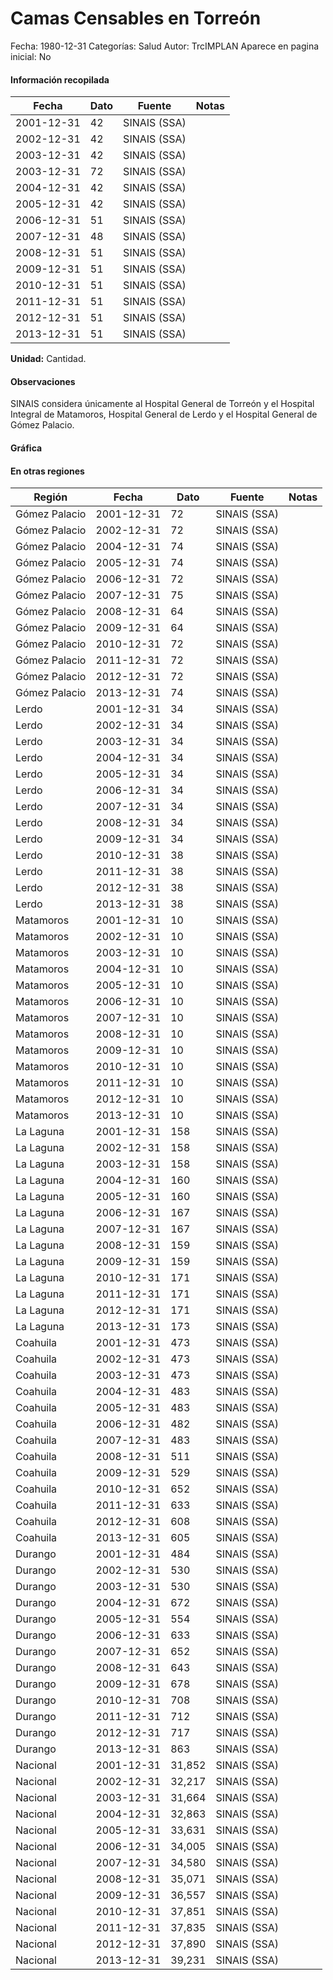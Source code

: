 Camas Censables en Torreón
=====

Fecha: 1980-12-31
Categorías: Salud
Autor: TrcIMPLAN
Aparece en pagina inicial: No



#### Información recopilada

<table class="table table-hover table-bordered matriz">
<thead>
<tr>
<th>Fecha</th>
<th>Dato</th>
<th>Fuente</th>
<th>Notas</th>
</tr>
</thead>
<tbody>
<tr>
<td>2001-12-31</td>
<td class="derecha">42</td>
<td>SINAIS (SSA)</td>
<td></td>
</tr>
<tr>
<td>2002-12-31</td>
<td class="derecha">42</td>
<td>SINAIS (SSA)</td>
<td></td>
</tr>
<tr>
<td>2003-12-31</td>
<td class="derecha">42</td>
<td>SINAIS (SSA)</td>
<td></td>
</tr>
<tr>
<td>2003-12-31</td>
<td class="derecha">72</td>
<td>SINAIS (SSA)</td>
<td></td>
</tr>
<tr>
<td>2004-12-31</td>
<td class="derecha">42</td>
<td>SINAIS (SSA)</td>
<td></td>
</tr>
<tr>
<td>2005-12-31</td>
<td class="derecha">42</td>
<td>SINAIS (SSA)</td>
<td></td>
</tr>
<tr>
<td>2006-12-31</td>
<td class="derecha">51</td>
<td>SINAIS (SSA)</td>
<td></td>
</tr>
<tr>
<td>2007-12-31</td>
<td class="derecha">48</td>
<td>SINAIS (SSA)</td>
<td></td>
</tr>
<tr>
<td>2008-12-31</td>
<td class="derecha">51</td>
<td>SINAIS (SSA)</td>
<td></td>
</tr>
<tr>
<td>2009-12-31</td>
<td class="derecha">51</td>
<td>SINAIS (SSA)</td>
<td></td>
</tr>
<tr>
<td>2010-12-31</td>
<td class="derecha">51</td>
<td>SINAIS (SSA)</td>
<td></td>
</tr>
<tr>
<td>2011-12-31</td>
<td class="derecha">51</td>
<td>SINAIS (SSA)</td>
<td></td>
</tr>
<tr>
<td>2012-12-31</td>
<td class="derecha">51</td>
<td>SINAIS (SSA)</td>
<td></td>
</tr>
<tr>
<td>2013-12-31</td>
<td class="derecha">51</td>
<td>SINAIS (SSA)</td>
<td></td>
</tr>
</tbody>
</table>

<b>Unidad:</b> Cantidad.

#### Observaciones

SINAIS considera únicamente al Hospital General de Torreón y el Hospital Integral de Matamoros, Hospital General de Lerdo y el Hospital General de Gómez Palacio.

#### Gráfica

<div id="Morrisfaqoaylg" class="grafica"></div>
<script>
new Morris.Line({
element: 'Morrisfaqoaylg',
data: [{ fecha: '2001-12-31', dato: 42 },{ fecha: '2002-12-31', dato: 42 },{ fecha: '2003-12-31', dato: 72 },{ fecha: '2004-12-31', dato: 42 },{ fecha: '2005-12-31', dato: 42 },{ fecha: '2006-12-31', dato: 51 },{ fecha: '2007-12-31', dato: 48 },{ fecha: '2008-12-31', dato: 51 },{ fecha: '2009-12-31', dato: 51 },{ fecha: '2010-12-31', dato: 51 },{ fecha: '2011-12-31', dato: 51 },{ fecha: '2012-12-31', dato: 51 },{ fecha: '2013-12-31', dato: 51 }],
xkey: 'fecha',
ykeys: ['dato'],
labels: ['Dato'],
lineColors: ['#FF5B02'],
xLabelFormat: function(d) { return d.getDate()+'/'+(d.getMonth()+1)+'/'+d.getFullYear(); },
dateFormat: function(ts) { var d = new Date(ts); return d.getDate() + '/' + (d.getMonth() + 1) + '/' + d.getFullYear(); }
});
</script>

#### En otras regiones

<table class="table table-hover table-bordered matriz">
<thead>
<tr>
<th>Región</th>
<th>Fecha</th>
<th>Dato</th>
<th>Fuente</th>
<th>Notas</th>
</tr>
</thead>
<tbody>
<tr>
<td>Gómez Palacio</td>
<td>2001-12-31</td>
<td class="derecha">72</td>
<td>SINAIS (SSA)</td>
<td></td>
</tr>
<tr>
<td>Gómez Palacio</td>
<td>2002-12-31</td>
<td class="derecha">72</td>
<td>SINAIS (SSA)</td>
<td></td>
</tr>
<tr>
<td>Gómez Palacio</td>
<td>2004-12-31</td>
<td class="derecha">74</td>
<td>SINAIS (SSA)</td>
<td></td>
</tr>
<tr>
<td>Gómez Palacio</td>
<td>2005-12-31</td>
<td class="derecha">74</td>
<td>SINAIS (SSA)</td>
<td></td>
</tr>
<tr>
<td>Gómez Palacio</td>
<td>2006-12-31</td>
<td class="derecha">72</td>
<td>SINAIS (SSA)</td>
<td></td>
</tr>
<tr>
<td>Gómez Palacio</td>
<td>2007-12-31</td>
<td class="derecha">75</td>
<td>SINAIS (SSA)</td>
<td></td>
</tr>
<tr>
<td>Gómez Palacio</td>
<td>2008-12-31</td>
<td class="derecha">64</td>
<td>SINAIS (SSA)</td>
<td></td>
</tr>
<tr>
<td>Gómez Palacio</td>
<td>2009-12-31</td>
<td class="derecha">64</td>
<td>SINAIS (SSA)</td>
<td></td>
</tr>
<tr>
<td>Gómez Palacio</td>
<td>2010-12-31</td>
<td class="derecha">72</td>
<td>SINAIS (SSA)</td>
<td></td>
</tr>
<tr>
<td>Gómez Palacio</td>
<td>2011-12-31</td>
<td class="derecha">72</td>
<td>SINAIS (SSA)</td>
<td></td>
</tr>
<tr>
<td>Gómez Palacio</td>
<td>2012-12-31</td>
<td class="derecha">72</td>
<td>SINAIS (SSA)</td>
<td></td>
</tr>
<tr>
<td>Gómez Palacio</td>
<td>2013-12-31</td>
<td class="derecha">74</td>
<td>SINAIS (SSA)</td>
<td></td>
</tr>
<tr>
<td>Lerdo</td>
<td>2001-12-31</td>
<td class="derecha">34</td>
<td>SINAIS (SSA)</td>
<td></td>
</tr>
<tr>
<td>Lerdo</td>
<td>2002-12-31</td>
<td class="derecha">34</td>
<td>SINAIS (SSA)</td>
<td></td>
</tr>
<tr>
<td>Lerdo</td>
<td>2003-12-31</td>
<td class="derecha">34</td>
<td>SINAIS (SSA)</td>
<td></td>
</tr>
<tr>
<td>Lerdo</td>
<td>2004-12-31</td>
<td class="derecha">34</td>
<td>SINAIS (SSA)</td>
<td></td>
</tr>
<tr>
<td>Lerdo</td>
<td>2005-12-31</td>
<td class="derecha">34</td>
<td>SINAIS (SSA)</td>
<td></td>
</tr>
<tr>
<td>Lerdo</td>
<td>2006-12-31</td>
<td class="derecha">34</td>
<td>SINAIS (SSA)</td>
<td></td>
</tr>
<tr>
<td>Lerdo</td>
<td>2007-12-31</td>
<td class="derecha">34</td>
<td>SINAIS (SSA)</td>
<td></td>
</tr>
<tr>
<td>Lerdo</td>
<td>2008-12-31</td>
<td class="derecha">34</td>
<td>SINAIS (SSA)</td>
<td></td>
</tr>
<tr>
<td>Lerdo</td>
<td>2009-12-31</td>
<td class="derecha">34</td>
<td>SINAIS (SSA)</td>
<td></td>
</tr>
<tr>
<td>Lerdo</td>
<td>2010-12-31</td>
<td class="derecha">38</td>
<td>SINAIS (SSA)</td>
<td></td>
</tr>
<tr>
<td>Lerdo</td>
<td>2011-12-31</td>
<td class="derecha">38</td>
<td>SINAIS (SSA)</td>
<td></td>
</tr>
<tr>
<td>Lerdo</td>
<td>2012-12-31</td>
<td class="derecha">38</td>
<td>SINAIS (SSA)</td>
<td></td>
</tr>
<tr>
<td>Lerdo</td>
<td>2013-12-31</td>
<td class="derecha">38</td>
<td>SINAIS (SSA)</td>
<td></td>
</tr>
<tr>
<td>Matamoros</td>
<td>2001-12-31</td>
<td class="derecha">10</td>
<td>SINAIS (SSA)</td>
<td></td>
</tr>
<tr>
<td>Matamoros</td>
<td>2002-12-31</td>
<td class="derecha">10</td>
<td>SINAIS (SSA)</td>
<td></td>
</tr>
<tr>
<td>Matamoros</td>
<td>2003-12-31</td>
<td class="derecha">10</td>
<td>SINAIS (SSA)</td>
<td></td>
</tr>
<tr>
<td>Matamoros</td>
<td>2004-12-31</td>
<td class="derecha">10</td>
<td>SINAIS (SSA)</td>
<td></td>
</tr>
<tr>
<td>Matamoros</td>
<td>2005-12-31</td>
<td class="derecha">10</td>
<td>SINAIS (SSA)</td>
<td></td>
</tr>
<tr>
<td>Matamoros</td>
<td>2006-12-31</td>
<td class="derecha">10</td>
<td>SINAIS (SSA)</td>
<td></td>
</tr>
<tr>
<td>Matamoros</td>
<td>2007-12-31</td>
<td class="derecha">10</td>
<td>SINAIS (SSA)</td>
<td></td>
</tr>
<tr>
<td>Matamoros</td>
<td>2008-12-31</td>
<td class="derecha">10</td>
<td>SINAIS (SSA)</td>
<td></td>
</tr>
<tr>
<td>Matamoros</td>
<td>2009-12-31</td>
<td class="derecha">10</td>
<td>SINAIS (SSA)</td>
<td></td>
</tr>
<tr>
<td>Matamoros</td>
<td>2010-12-31</td>
<td class="derecha">10</td>
<td>SINAIS (SSA)</td>
<td></td>
</tr>
<tr>
<td>Matamoros</td>
<td>2011-12-31</td>
<td class="derecha">10</td>
<td>SINAIS (SSA)</td>
<td></td>
</tr>
<tr>
<td>Matamoros</td>
<td>2012-12-31</td>
<td class="derecha">10</td>
<td>SINAIS (SSA)</td>
<td></td>
</tr>
<tr>
<td>Matamoros</td>
<td>2013-12-31</td>
<td class="derecha">10</td>
<td>SINAIS (SSA)</td>
<td></td>
</tr>
<tr>
<td>La Laguna</td>
<td>2001-12-31</td>
<td class="derecha">158</td>
<td>SINAIS (SSA)</td>
<td></td>
</tr>
<tr>
<td>La Laguna</td>
<td>2002-12-31</td>
<td class="derecha">158</td>
<td>SINAIS (SSA)</td>
<td></td>
</tr>
<tr>
<td>La Laguna</td>
<td>2003-12-31</td>
<td class="derecha">158</td>
<td>SINAIS (SSA)</td>
<td></td>
</tr>
<tr>
<td>La Laguna</td>
<td>2004-12-31</td>
<td class="derecha">160</td>
<td>SINAIS (SSA)</td>
<td></td>
</tr>
<tr>
<td>La Laguna</td>
<td>2005-12-31</td>
<td class="derecha">160</td>
<td>SINAIS (SSA)</td>
<td></td>
</tr>
<tr>
<td>La Laguna</td>
<td>2006-12-31</td>
<td class="derecha">167</td>
<td>SINAIS (SSA)</td>
<td></td>
</tr>
<tr>
<td>La Laguna</td>
<td>2007-12-31</td>
<td class="derecha">167</td>
<td>SINAIS (SSA)</td>
<td></td>
</tr>
<tr>
<td>La Laguna</td>
<td>2008-12-31</td>
<td class="derecha">159</td>
<td>SINAIS (SSA)</td>
<td></td>
</tr>
<tr>
<td>La Laguna</td>
<td>2009-12-31</td>
<td class="derecha">159</td>
<td>SINAIS (SSA)</td>
<td></td>
</tr>
<tr>
<td>La Laguna</td>
<td>2010-12-31</td>
<td class="derecha">171</td>
<td>SINAIS (SSA)</td>
<td></td>
</tr>
<tr>
<td>La Laguna</td>
<td>2011-12-31</td>
<td class="derecha">171</td>
<td>SINAIS (SSA)</td>
<td></td>
</tr>
<tr>
<td>La Laguna</td>
<td>2012-12-31</td>
<td class="derecha">171</td>
<td>SINAIS (SSA)</td>
<td></td>
</tr>
<tr>
<td>La Laguna</td>
<td>2013-12-31</td>
<td class="derecha">173</td>
<td>SINAIS (SSA)</td>
<td></td>
</tr>
<tr>
<td>Coahuila</td>
<td>2001-12-31</td>
<td class="derecha">473</td>
<td>SINAIS (SSA)</td>
<td></td>
</tr>
<tr>
<td>Coahuila</td>
<td>2002-12-31</td>
<td class="derecha">473</td>
<td>SINAIS (SSA)</td>
<td></td>
</tr>
<tr>
<td>Coahuila</td>
<td>2003-12-31</td>
<td class="derecha">473</td>
<td>SINAIS (SSA)</td>
<td></td>
</tr>
<tr>
<td>Coahuila</td>
<td>2004-12-31</td>
<td class="derecha">483</td>
<td>SINAIS (SSA)</td>
<td></td>
</tr>
<tr>
<td>Coahuila</td>
<td>2005-12-31</td>
<td class="derecha">483</td>
<td>SINAIS (SSA)</td>
<td></td>
</tr>
<tr>
<td>Coahuila</td>
<td>2006-12-31</td>
<td class="derecha">482</td>
<td>SINAIS (SSA)</td>
<td></td>
</tr>
<tr>
<td>Coahuila</td>
<td>2007-12-31</td>
<td class="derecha">483</td>
<td>SINAIS (SSA)</td>
<td></td>
</tr>
<tr>
<td>Coahuila</td>
<td>2008-12-31</td>
<td class="derecha">511</td>
<td>SINAIS (SSA)</td>
<td></td>
</tr>
<tr>
<td>Coahuila</td>
<td>2009-12-31</td>
<td class="derecha">529</td>
<td>SINAIS (SSA)</td>
<td></td>
</tr>
<tr>
<td>Coahuila</td>
<td>2010-12-31</td>
<td class="derecha">652</td>
<td>SINAIS (SSA)</td>
<td></td>
</tr>
<tr>
<td>Coahuila</td>
<td>2011-12-31</td>
<td class="derecha">633</td>
<td>SINAIS (SSA)</td>
<td></td>
</tr>
<tr>
<td>Coahuila</td>
<td>2012-12-31</td>
<td class="derecha">608</td>
<td>SINAIS (SSA)</td>
<td></td>
</tr>
<tr>
<td>Coahuila</td>
<td>2013-12-31</td>
<td class="derecha">605</td>
<td>SINAIS (SSA)</td>
<td></td>
</tr>
<tr>
<td>Durango</td>
<td>2001-12-31</td>
<td class="derecha">484</td>
<td>SINAIS (SSA)</td>
<td></td>
</tr>
<tr>
<td>Durango</td>
<td>2002-12-31</td>
<td class="derecha">530</td>
<td>SINAIS (SSA)</td>
<td></td>
</tr>
<tr>
<td>Durango</td>
<td>2003-12-31</td>
<td class="derecha">530</td>
<td>SINAIS (SSA)</td>
<td></td>
</tr>
<tr>
<td>Durango</td>
<td>2004-12-31</td>
<td class="derecha">672</td>
<td>SINAIS (SSA)</td>
<td></td>
</tr>
<tr>
<td>Durango</td>
<td>2005-12-31</td>
<td class="derecha">554</td>
<td>SINAIS (SSA)</td>
<td></td>
</tr>
<tr>
<td>Durango</td>
<td>2006-12-31</td>
<td class="derecha">633</td>
<td>SINAIS (SSA)</td>
<td></td>
</tr>
<tr>
<td>Durango</td>
<td>2007-12-31</td>
<td class="derecha">652</td>
<td>SINAIS (SSA)</td>
<td></td>
</tr>
<tr>
<td>Durango</td>
<td>2008-12-31</td>
<td class="derecha">643</td>
<td>SINAIS (SSA)</td>
<td></td>
</tr>
<tr>
<td>Durango</td>
<td>2009-12-31</td>
<td class="derecha">678</td>
<td>SINAIS (SSA)</td>
<td></td>
</tr>
<tr>
<td>Durango</td>
<td>2010-12-31</td>
<td class="derecha">708</td>
<td>SINAIS (SSA)</td>
<td></td>
</tr>
<tr>
<td>Durango</td>
<td>2011-12-31</td>
<td class="derecha">712</td>
<td>SINAIS (SSA)</td>
<td></td>
</tr>
<tr>
<td>Durango</td>
<td>2012-12-31</td>
<td class="derecha">717</td>
<td>SINAIS (SSA)</td>
<td></td>
</tr>
<tr>
<td>Durango</td>
<td>2013-12-31</td>
<td class="derecha">863</td>
<td>SINAIS (SSA)</td>
<td></td>
</tr>
<tr>
<td>Nacional</td>
<td>2001-12-31</td>
<td class="derecha">31,852</td>
<td>SINAIS (SSA)</td>
<td></td>
</tr>
<tr>
<td>Nacional</td>
<td>2002-12-31</td>
<td class="derecha">32,217</td>
<td>SINAIS (SSA)</td>
<td></td>
</tr>
<tr>
<td>Nacional</td>
<td>2003-12-31</td>
<td class="derecha">31,664</td>
<td>SINAIS (SSA)</td>
<td></td>
</tr>
<tr>
<td>Nacional</td>
<td>2004-12-31</td>
<td class="derecha">32,863</td>
<td>SINAIS (SSA)</td>
<td></td>
</tr>
<tr>
<td>Nacional</td>
<td>2005-12-31</td>
<td class="derecha">33,631</td>
<td>SINAIS (SSA)</td>
<td></td>
</tr>
<tr>
<td>Nacional</td>
<td>2006-12-31</td>
<td class="derecha">34,005</td>
<td>SINAIS (SSA)</td>
<td></td>
</tr>
<tr>
<td>Nacional</td>
<td>2007-12-31</td>
<td class="derecha">34,580</td>
<td>SINAIS (SSA)</td>
<td></td>
</tr>
<tr>
<td>Nacional</td>
<td>2008-12-31</td>
<td class="derecha">35,071</td>
<td>SINAIS (SSA)</td>
<td></td>
</tr>
<tr>
<td>Nacional</td>
<td>2009-12-31</td>
<td class="derecha">36,557</td>
<td>SINAIS (SSA)</td>
<td></td>
</tr>
<tr>
<td>Nacional</td>
<td>2010-12-31</td>
<td class="derecha">37,851</td>
<td>SINAIS (SSA)</td>
<td></td>
</tr>
<tr>
<td>Nacional</td>
<td>2011-12-31</td>
<td class="derecha">37,835</td>
<td>SINAIS (SSA)</td>
<td></td>
</tr>
<tr>
<td>Nacional</td>
<td>2012-12-31</td>
<td class="derecha">37,890</td>
<td>SINAIS (SSA)</td>
<td></td>
</tr>
<tr>
<td>Nacional</td>
<td>2013-12-31</td>
<td class="derecha">39,231</td>
<td>SINAIS (SSA)</td>
<td></td>
</tr>
</tbody>
</table>

